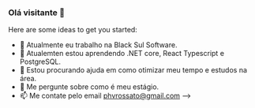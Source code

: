 ### Olá visitante 👋

Here are some ideas to get you started:

- 🔭 Atualmente eu trabalho na Black Sul Software.
- 🌱 Atualemten estou aprendendo .NET core, React Typescript e PostgreSQL.
- 🤔 Estou procurando ajuda em como otimizar meu tempo e estudos na área.
- 💬 Me pergunte sobre como é meu estágio.
- 📫 Me contate pelo email phvrossato@gmail.com
-->
